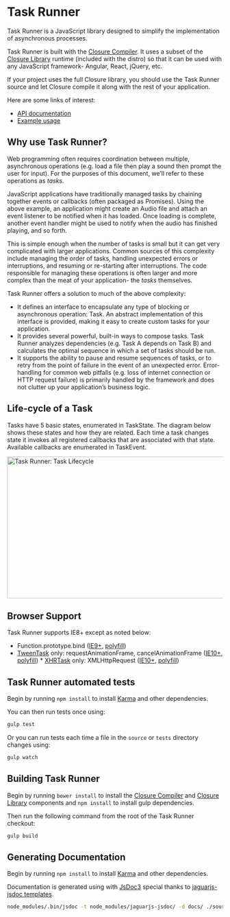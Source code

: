 # Task Runner
Task Runner is a JavaScript library designed to simplify the implementation of asynchronous processes.

Task Runner is built with the [Closure Compiler](https://github.com/google/closure-compiler). It uses a subset of the [Closure Library](https://github.com/google/closure-library) runtime (included with the distro) so that it can be used with any JavaScript framework- Angular, React, jQuery, etc.

If your project uses the full Closure library, you should use the Task Runner source and let Closure compile it along with the rest of your application.

Here are some links of interest:
* [API documentation](http://rawgit.com/bvaughn/task-runner/master/docs/index.html)
* [Example usage](https://gist.github.com/bvaughn/0e178b3fe5ef916d0389)

## Why use Task Runner?

Web programming often requires coordination between multiple, asynchronous operations (e.g. load a file then play a sound then prompt the user for input). For the purposes of this document, we’ll refer to these operations as *tasks*.

JavaScript applications have traditionally managed tasks by chaining together events or callbacks (often packaged as Promises). Using the above example, an application might create an Audio file and attach an event listener to be notified when it has loaded. Once loading is complete, another event handler might be used to notify when the audio has finished playing, and so forth.

This is simple enough when the number of tasks is small but it can get very complicated with larger applications. Common sources of this complexity include managing the order of tasks, handling unexpected errors or interruptions, and resuming or re-starting after interruptions. The code responsible for managing these operations is often larger and more complex than the meat of your application- the *tasks* themselves.

Task Runner offers a solution to much of the above complexity:
* It defines an interface to encapsulate any type of blocking or asynchronous operation: Task. An abstract implementation of this interface is provided, making it easy to create custom tasks for your application.
* It provides several powerful, built-in ways to compose tasks. Task Runner analyzes dependencies (e.g. Task A depends on Task B) and calculates the optimal sequence in which a set of tasks should be run.
* It supports the ability to pause and resume sequences of tasks, or to retry from the point of failure in the event of an unexpected error. Error-handling for common web pitfalls (e.g. loss of internet connection or HTTP request failure) is primarily handled by the framework and does not clutter up your application’s business logic.

## Life-cycle of a Task

Tasks have 5 basic states, enumerated in TaskState. The diagram below shows these states and how they are related. Each time a task changes state it invokes all registered callbacks that are associated with that state. Available callbacks are enumerated in TaskEvent.

<img src="https://s3.amazonaws.com/media.briandavidvaughn.com/images/task-runner-task-lifecycle.png" width="625" height="330" title="Task Runner: Task Lifecycle">

## Browser Support

Task Runner supports IE8+ except as noted below:
* Function.prototype.bind ([IE9+](https://developer.mozilla.org/en-US/docs/Web/JavaScript/Reference/Global_Objects/Function/bind#Browser_compatibility), [polyfill](https://developer.mozilla.org/en-US/docs/Web/JavaScript/Reference/Global_Objects/Function/bind#Polyfill))
* [TweenTask](file:///Users/bvaughn/Documents/git/task-runner/docs/taskrunner.TweenTask.html) only: requestAnimationFrame, cancelAnimationFrame ([IE10+](http://caniuse.com/#feat=requestanimationframe), [polyfill](https://gist.github.com/mrdoob/838785#file-requestanimationframe-js))
* [XHRTask](file:///Users/bvaughn/Documents/git/task-runner/docs/taskrunner.XHRTask.html) only: XMLHttpRequest ([IE10+](http://caniuse.com/#feat=xhr2), [polyfill](https://github.com/moxiecode/moxie))

## Task Runner automated tests

Begin by running `npm install` to install [Karma](https://karma-runner.github.io) and other dependencies.

You can then run tests once using:
```bash
gulp test
```

Or you can run tests each time a file in the `source` or `tests` directory changes using:
```bash
gulp watch
```

## Building Task Runner

Begin by running `bower install` to install the [Closure Compiler](https://github.com/google/closure-compiler) and [Closure Library](https://github.com/google/closure-library) components and `npm install` to install gulp dependencies.

Then run the following command from the root of the Task Runner checkout:

```bash
gulp build
```

## Generating Documentation

Begin by running `npm install` to install [Karma](https://karma-runner.github.io) and other dependencies.

Documentation is generated using with [JsDoc3](https://github.com/jsdoc3/jsdoc) special thanks to [jaguarjs-jsdoc templates](https://github.com/davidshimjs/jaguarjs-jsdoc).

```bash
node_modules/.bin/jsdoc -t node_modules/jaguarjs-jsdoc/ -d docs/ ./source/
```
